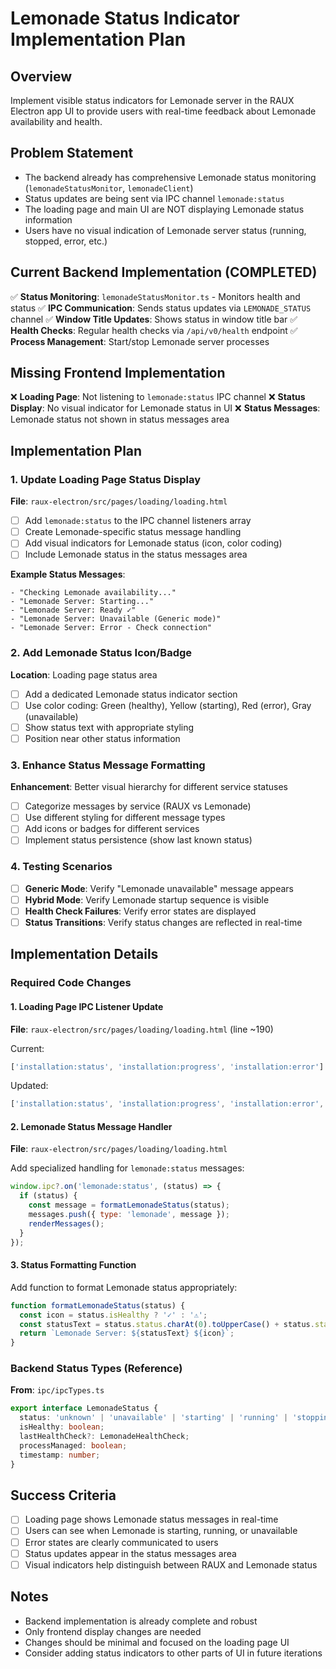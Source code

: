 # Lemonade Status Indicator Implementation Plan

## Overview
Implement visible status indicators for Lemonade server in the RAUX Electron app UI to provide users with real-time feedback about Lemonade availability and health.

## Problem Statement
- The backend already has comprehensive Lemonade status monitoring (`lemonadeStatusMonitor`, `lemonadeClient`)
- Status updates are being sent via IPC channel `lemonade:status`
- The loading page and main UI are NOT displaying Lemonade status information
- Users have no visual indication of Lemonade server status (running, stopped, error, etc.)

## Current Backend Implementation (COMPLETED)
✅ **Status Monitoring**: `lemonadeStatusMonitor.ts` - Monitors health and status
✅ **IPC Communication**: Sends status updates via `LEMONADE_STATUS` channel
✅ **Window Title Updates**: Shows status in window title bar
✅ **Health Checks**: Regular health checks via `/api/v0/health` endpoint
✅ **Process Management**: Start/stop Lemonade server processes

## Missing Frontend Implementation
❌ **Loading Page**: Not listening to `lemonade:status` IPC channel
❌ **Status Display**: No visual indicator for Lemonade status in UI
❌ **Status Messages**: Lemonade status not shown in status messages area

## Implementation Plan

### 1. Update Loading Page Status Display
**File**: `raux-electron/src/pages/loading/loading.html`

- [ ] Add `lemonade:status` to the IPC channel listeners array
- [ ] Create Lemonade-specific status message handling
- [ ] Add visual indicators for Lemonade status (icon, color coding)
- [ ] Include Lemonade status in the status messages area

**Example Status Messages**:
```
- "Checking Lemonade availability..."
- "Lemonade Server: Starting..."
- "Lemonade Server: Ready ✓"
- "Lemonade Server: Unavailable (Generic mode)"
- "Lemonade Server: Error - Check connection"
```

### 2. Add Lemonade Status Icon/Badge
**Location**: Loading page status area

- [ ] Add a dedicated Lemonade status indicator section
- [ ] Use color coding: Green (healthy), Yellow (starting), Red (error), Gray (unavailable)
- [ ] Show status text with appropriate styling
- [ ] Position near other status information

### 3. Enhance Status Message Formatting
**Enhancement**: Better visual hierarchy for different service statuses

- [ ] Categorize messages by service (RAUX vs Lemonade)
- [ ] Use different styling for different message types
- [ ] Add icons or badges for different services
- [ ] Implement status persistence (show last known status)

### 4. Testing Scenarios
- [ ] **Generic Mode**: Verify "Lemonade unavailable" message appears
- [ ] **Hybrid Mode**: Verify Lemonade startup sequence is visible
- [ ] **Health Check Failures**: Verify error states are displayed
- [ ] **Status Transitions**: Verify status changes are reflected in real-time

## Implementation Details

### Required Code Changes

#### 1. Loading Page IPC Listener Update
**File**: `raux-electron/src/pages/loading/loading.html` (line ~190)

Current:
```javascript
['installation:status', 'installation:progress', 'installation:error'].forEach(channel => {
```

Updated:
```javascript
['installation:status', 'installation:progress', 'installation:error', 'lemonade:status'].forEach(channel => {
```

#### 2. Lemonade Status Message Handler
**File**: `raux-electron/src/pages/loading/loading.html`

Add specialized handling for `lemonade:status` messages:
```javascript
window.ipc?.on('lemonade:status', (status) => {
  if (status) {
    const message = formatLemonadeStatus(status);
    messages.push({ type: 'lemonade', message });
    renderMessages();
  }
});
```

#### 3. Status Formatting Function
Add function to format Lemonade status appropriately:
```javascript
function formatLemonadeStatus(status) {
  const icon = status.isHealthy ? '✓' : '⚠';
  const statusText = status.status.charAt(0).toUpperCase() + status.status.slice(1);
  return `Lemonade Server: ${statusText} ${icon}`;
}
```

### Backend Status Types (Reference)
**From**: `ipc/ipcTypes.ts`
```typescript
export interface LemonadeStatus {
  status: 'unknown' | 'unavailable' | 'starting' | 'running' | 'stopping' | 'stopped' | 'error';
  isHealthy: boolean;
  lastHealthCheck?: LemonadeHealthCheck;
  processManaged: boolean;
  timestamp: number;
}
```

## Success Criteria
- [ ] Loading page shows Lemonade status messages in real-time
- [ ] Users can see when Lemonade is starting, running, or unavailable
- [ ] Error states are clearly communicated to users
- [ ] Status updates appear in the status messages area
- [ ] Visual indicators help distinguish between RAUX and Lemonade status

## Notes
- Backend implementation is already complete and robust
- Only frontend display changes are needed
- Changes should be minimal and focused on the loading page UI
- Consider adding status indicators to other parts of UI in future iterations
